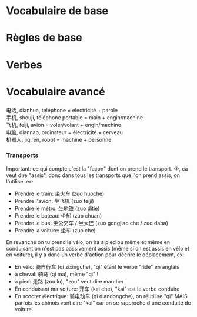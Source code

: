 # Vocabulaire de base  
  
  
# Règles de base
  
  
# Verbes  

  
# Vocabulaire avancé
### 
电话, dianhua, téléphone = électricité + parole  
手机, shouji, téléphone portable = main + engin/machine  
飞机, feiji, avion = voler/volant + engin/machine  
电脑, diannao, ordinateur = électricité + cerveau  
机器人, jiqiren, robot = machine + personne  

### Transports
Important: ce qui compte c'est la "façon" dont on prend le transport.
坐, ca veut dire "assis", donc dans tous les transports que l'on prend assis, on l'utilise. ex:
- Prendre le train: 坐火车 (zuo huoche)  
- Prendre l'avion: 坐飞机 (zuo feiji)  
- Prendre le métro: 坐地铁 (zuo ditie)  
- Prendre le bateau: 坐船 (zuo chuan)  
- Prendre le bus: 坐公交车 / 坐大巴 (zuo gongjiao che / zuo daba)  
- Prendre la voiture: 坐车 (zuo che)  
  
En revanche on tu prend le vélo, on ira à pied ou même et même en conduisant on n'est pas passivement assis (même si on est assis en vélo et en voiture), il y a donc un verbe d'action pour décrire le déplacement, ex:     
- En vélo: 骑自行车 (qi zixingche), "qi" étant le verbe "ride" en anglais  
- à cheval: 骑马 (qi ma), même "qi" !  
- à pied: 走路 (zou lu), "zou" veut dire marcher  
- En conduisant ma voiture: 开车 (kai che), "kai" est le verbe conduire  
- En scooter électrique: 骑电动车 (qi diandongche), on réutilise "qi" MAIS parfois les chinois vont dire "kai" car on se rapproche d'une conduite de voiture.  
  
